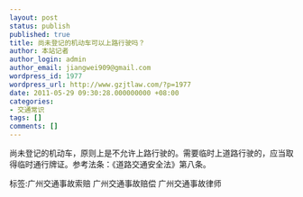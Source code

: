 ```yaml
---
layout: post
status: publish
published: true
title: 尚未登记的机动车可以上路行驶吗？
author: 本站记者
author_login: admin
author_email: jiangwei909@gmail.com
wordpress_id: 1977
wordpress_url: http://www.gzjtlaw.com/?p=1977
date: 2011-05-29 09:30:28.000000000 +08:00
categories:
- 交通常识
tags: []
comments: []
---
```

 尚未登记的机动车，原则上是不允许上路行驶的。需要临时上道路行驶的，应当取得临时通行牌证。参考法条：《道路交通安全法》第八条。标签:广州交通事故索赔 广州交通事故赔偿 广州交通事故律师
